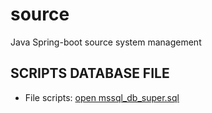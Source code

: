 # source
Java Spring-boot source system management

## SCRIPTS DATABASE FILE
- File scripts: [open mssql_db_super.sql](assets/mssql_db_super.sql)
